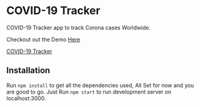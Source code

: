 # COVID-19 Tracker

COVID-19 Tracker app to track Corona cases Worldwide.

Checkout out the Demo [Here](https://covid19trackr.netlify.app/)

[COVID-19 Tracker](https://i.ibb.co/X87BqVY/Screenshot-2020-04-13-at-10-14-58.png)

## Installation

Run `npm install` to get all the dependencies used, All Set for now and you are good to go. Just Run `npm start` to run development server on localhost:3000.
